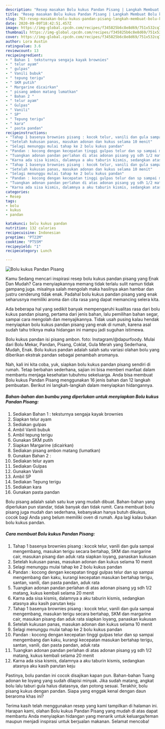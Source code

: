 ```yaml
---
description: "Resep masakan Bolu kukus Pandan Pisang | Langkah Membuat Bolu kukus Pandan Pisang Yang Enak Banget"
title: "Resep masakan Bolu kukus Pandan Pisang | Langkah Membuat Bolu kukus Pandan Pisang Yang Enak Banget"
slug: 763-resep-masakan-bolu-kukus-pandan-pisang-langkah-membuat-bolu-kukus-pandan-pisang-yang-enak-banget
date: 2020-09-09T18:42:51.457Z
image: https://img-global.cpcdn.com/recipes/f345825b6c8e8d69/751x532cq70/bolu-kukus-pandan-pisang-foto-resep-utama.jpg
thumbnail: https://img-global.cpcdn.com/recipes/f345825b6c8e8d69/751x532cq70/bolu-kukus-pandan-pisang-foto-resep-utama.jpg
cover: https://img-global.cpcdn.com/recipes/f345825b6c8e8d69/751x532cq70/bolu-kukus-pandan-pisang-foto-resep-utama.jpg
author: Lora Austin
ratingvalue: 3.6
reviewcount: 13
recipeingredient:
- " Bahan 1  teksturnya sengaja kayak brownies"
- " telur ayam"
- " gulpas"
- " Vanili bubuk"
- " tepung terigu"
- " SKM putih"
- " Margarine dicairkan"
- " pisang ambon matang lumatkan"
- " Bahan 2 "
- " telur ayam"
- " Gulpas"
- " Vanili"
- " SP"
- " Tepung terigu"
- " kara"
- " pasta pandan"
recipeinstructions:
- "Tahap 1 basenya brownies pisang : kocok telur, vanili dan gula sampai mengembang, masukan terigu secara bertahap, SKM dan margarine cair, masukan pisang dan aduk rata siapkan loyang, panaskan kukusan"
- "Setelah kukusan panas, masukan adonan dan kukus selama 10 menit"
- "Selagi menunggu mulai tahap ke 2 bolu kukus pandan"
- "Pandan : kocong dengan kecepatan tinggi gulpas telur dan sp sampai mengembang dan kaku, kurangi kecepatan masukan bertahap terigu, santan, vanili, dan pasta pandan, aduk rata"
- "Tuangkan adonan pandan perlahan di atas adonan pisang yg sdh 1/2 matang, kukus kembali selama 20 menit"
- "Karna ada sisa kismis, dalamnya a aku taburin kismis, sedangkan atasnya aku kasih parutan keju"
- "Tahap 1 basenya brownies pisang : kocok telur, vanili dan gula sampai mengembang, masukan terigu secara bertahap, SKM dan margarine cair, masukan pisang dan aduk rata siapkan loyang, panaskan kukusan"
- "Setelah kukusan panas, masukan adonan dan kukus selama 10 menit"
- "Selagi menunggu mulai tahap ke 2 bolu kukus pandan"
- "Pandan : kocong dengan kecepatan tinggi gulpas telur dan sp sampai mengembang dan kaku, kurangi kecepatan masukan bertahap terigu, santan, vanili, dan pasta pandan, aduk rata"
- "Tuangkan adonan pandan perlahan di atas adonan pisang yg sdh 1/2 matang, kukus kembali selama 20 menit"
- "Karna ada sisa kismis, dalamnya a aku taburin kismis, sedangkan atasnya aku kasih parutan keju"
categories:
- Resep
tags:
- bolu
- kukus
- pandan

katakunci: bolu kukus pandan 
nutrition: 132 calories
recipecuisine: Indonesian
preptime: "PT22M"
cooktime: "PT55M"
recipeyield: "1"
recipecategory: Lunch

---
```



![Bolu kukus Pandan Pisang](https://img-global.cpcdn.com/recipes/f345825b6c8e8d69/751x532cq70/bolu-kukus-pandan-pisang-foto-resep-utama.jpg)

Kamu Sedang mencari inspirasi resep bolu kukus pandan pisang yang Enak Dan Mudah? Cara menyiapkannya memang tidak terlalu sulit namun tidak gampang juga. misalnya salah mengolah maka hasilnya akan hambar dan justru cenderung tidak enak. Padahal bolu kukus pandan pisang yang enak seharusnya memiliki aroma dan cita rasa yang dapat memancing selera kita.

Ada beberapa hal yang sedikit banyak mempengaruhi kualitas rasa dari bolu kukus pandan pisang, pertama dari jenis bahan, lalu pemilihan bahan segar, sampai cara mengolah dan menyajikannya. Tidak usah pusing kalau hendak menyiapkan bolu kukus pandan pisang yang enak di rumah, karena asal sudah tahu triknya maka hidangan ini mampu jadi suguhan istimewa.

Bolu kukus pandan isi pisang ambon. foto: Instagram/@dapurfoody. Mulai dari Bolu Mekar, Pandan, Pisang, Coklat, Gula Merah yang Sederhana, Mudah, Enak. Bolu kukus pandan adalah salah satu variasi olahan bolu yang diberikan ekstrak pandan sebagai penambah aromanya.


Nah, kali ini kita coba, yuk, siapkan bolu kukus pandan pisang sendiri di rumah. Tetap berbahan sederhana, sajian ini bisa memberi manfaat dalam membantu menjaga kesehatan tubuhmu sekeluarga. Anda bisa membuat Bolu kukus Pandan Pisang menggunakan 16 jenis bahan dan 12 langkah pembuatan. Berikut ini langkah-langkah dalam menyiapkan hidangannya.

<!--inarticleads1-->

##### Bahan-bahan dan bumbu yang diperlukan untuk menyiapkan Bolu kukus Pandan Pisang:

1. Sediakan  Bahan 1 : teksturnya sengaja kayak brownies
1. Siapkan  telur ayam
1. Sediakan  gulpas
1. Ambil  Vanili bubuk
1. Ambil  tepung terigu
1. Gunakan  SKM putih
1. Siapkan  Margarine (dicairkan)
1. Sediakan  pisang ambon matang (lumatkan)
1. Gunakan  Bahan 2 :
1. Sediakan  telur ayam
1. Sediakan  Gulpas
1. Gunakan  Vanili
1. Ambil  SP
1. Sediakan  Tepung terigu
1. Sediakan  kara
1. Gunakan  pasta pandan


Bolu pisang adalah salah satu kue yang mudah dibuat. Bahan-bahan yang diperlukan pun standar, tidak banyak dan tidak rumit. Cara membuat bolu pisang juga mudah dan sederhana, kebanyakan hanya butuh dikukus, cocok bagi Anda yang belum memiliki oven di rumah. Apa lagi kalau bukan bolu kukus pandan. 

<!--inarticleads2-->

##### Cara membuat Bolu kukus Pandan Pisang:

1. Tahap 1 basenya brownies pisang : kocok telur, vanili dan gula sampai mengembang, masukan terigu secara bertahap, SKM dan margarine cair, masukan pisang dan aduk rata siapkan loyang, panaskan kukusan
1. Setelah kukusan panas, masukan adonan dan kukus selama 10 menit
1. Selagi menunggu mulai tahap ke 2 bolu kukus pandan
1. Pandan : kocong dengan kecepatan tinggi gulpas telur dan sp sampai mengembang dan kaku, kurangi kecepatan masukan bertahap terigu, santan, vanili, dan pasta pandan, aduk rata
1. Tuangkan adonan pandan perlahan di atas adonan pisang yg sdh 1/2 matang, kukus kembali selama 20 menit
1. Karna ada sisa kismis, dalamnya a aku taburin kismis, sedangkan atasnya aku kasih parutan keju
1. Tahap 1 basenya brownies pisang : kocok telur, vanili dan gula sampai mengembang, masukan terigu secara bertahap, SKM dan margarine cair, masukan pisang dan aduk rata siapkan loyang, panaskan kukusan
1. Setelah kukusan panas, masukan adonan dan kukus selama 10 menit
1. Selagi menunggu mulai tahap ke 2 bolu kukus pandan
1. Pandan : kocong dengan kecepatan tinggi gulpas telur dan sp sampai mengembang dan kaku, kurangi kecepatan masukan bertahap terigu, santan, vanili, dan pasta pandan, aduk rata
1. Tuangkan adonan pandan perlahan di atas adonan pisang yg sdh 1/2 matang, kukus kembali selama 20 menit
1. Karna ada sisa kismis, dalamnya a aku taburin kismis, sedangkan atasnya aku kasih parutan keju


Pastinya, bolu pandan ini cocok disajikan kapan pun. Bahan-bahan Tuang adonan ke loyang yang sudah dilapisi minyak. Jika sudah matang, angkat bolu lalu taburi gula halus diatasnya, dan potong sesuai. Terakhir, bolu pisang kukus dengan pandan. Siapa yang enggak kenal dengan daun beraroma khas ini? 

Terima kasih telah menggunakan resep yang kami tampilkan di halaman ini. Harapan kami, olahan Bolu kukus Pandan Pisang yang mudah di atas dapat membantu Anda menyiapkan hidangan yang menarik untuk keluarga/teman maupun menjadi inspirasi untuk berjualan makanan. Selamat mencoba!
